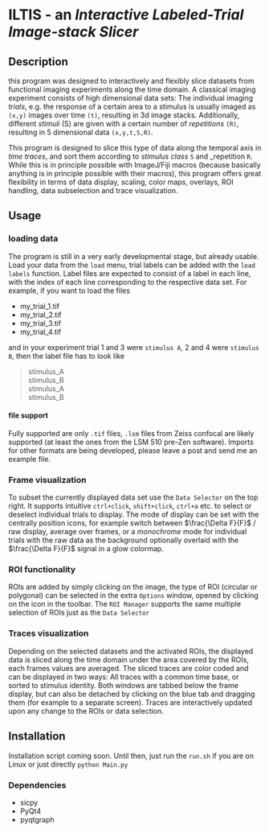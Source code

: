 # ILTIS - an _Interactive Labeled-Trial Image-stack Slicer_

## Description

this program was designed to interactively and flexibly slice datasets from functional imaging experiments along the time domain. A classical imaging experiment consists of high dimensional data sets: The individual imaging _trials_, e.g. the response of a certain area to a stimulus is usually imaged as `(x,y)` images over time `(t)`, resulting in 3d image stacks. Additionally, different _stimuli_ (S) are given with a certain number of _repetitions_ `(R)`, resulting in 5 dimensional data `(x,y,t,S,R)`.

This program is designed to slice this type of data along the temporal axis in _time traces_, and sort them according to _stimulus class_ `S` and _repetition `R`. While this is in principle possible with ImageJ/Fiji macros (because basically anything is in principle possible with their macros), this program offers great flexibility in terms of data display, scaling, color maps, overlays, ROI handling, data subselection and trace visualization.

## Usage
### loading data
The program is still in a very early developmental stage, but already usable. Load your data from the `load` menu, trial labels can be added with the `load labels` function. Label files are expected to consist of a label in each line, with the index of each line corresponding to the respective data set. For example, if you want to load the files

+ my_trial_1.tif
+ my_trial_2.tif
+ my_trial_3.tif
+ my_trial_4.tif

and in your experiment trial 1 and 3 were `stimulus A`, 2 and 4 were `stimulus B`, then the label file has to look like

> stimulus_A  
stimulus_B  
stimulus_A  
stimulus_B  

#### file support
Fully supported are only `.tif` files, `.lsm` files from Zeiss confocal are likely supported (at least the ones from the LSM 510 pre-Zen software). Imports for other formats are being developed, please leave a post and send me an example file.

### Frame visualization
To subset the currently displayed data set use the `Data Selector` on the top right. It supports intuitive `ctrl+click`, `shift+click`, `ctrl+a` etc. to select or deselect individual trials to display. The mode of display can be set with the centrally position icons, for example switch between $\frac{\Delta F}{F}$ / raw display, average over frames, or a _monochrome_ mode for individual trials with the raw data as the background optionally overlaid with the $\frac{\Delta F}{F}$ signal in a glow colormap.

### ROI functionality
ROIs are added by simply clicking on the image, the type of ROI (circular or polygonal) can be selected in the extra `Options` window, opened by clicking on the icon in the toolbar. The `ROI Manager` supports the same multiple selection of ROIs just as the `Data Selector`

### Traces visualization
Depending on the selected datasets and the activated ROIs, the displayed data is sliced along the time domain under the area covered by the ROIs, each frames values are averaged. The sliced traces are color coded and can be displayed in two ways: All traces with a common time base, or sorted to stimulus identity. Both windows are tabbed below the frame display, but can also be detached by clicking on the blue tab and dragging them (for example to a separate screen). Traces are interactively updated upon any change to the ROIs or data selection.

## Installation
Installation script coming soon. Until then, just run the `run.sh` if you are on Linux or just directly `python Main.py`
### Dependencies
+ sicpy
+ PyQt4
+ pyqtgraph
